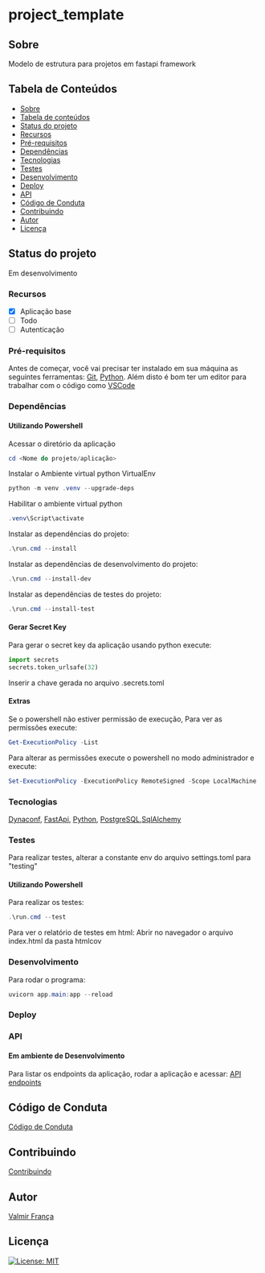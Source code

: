 # project_template #
## Sobre ##
Modelo de estrutura para projetos em fastapi framework
## Tabela de Conteúdos ##
* [Sobre](#sobre)
* [Tabela de conteúdos](#tabela-de-conteúdos)
* [Status do projeto](#status-do-projeto)
* [Recursos](#recursos)
* [Pré-requisitos](#pré-requisitos)
* [Dependências](#dependências)
* [Tecnologias](#tecnologias)
* [Testes](#testes)
* [Desenvolvimento](#desenvolvimento)
* [Deploy](#deploy)
* [API](#api)
* [Código de Conduta](#código-de-conduta)
* [Contribuindo](#contribuindo)
* [Autor](#autor)
* [Licença](#licença)
## Status do projeto ##
Em desenvolvimento
### Recursos ###
- [X] Aplicação base
- [ ] Todo
- [ ] Autenticação
### Pré-requisitos ###
Antes de começar, você vai precisar ter instalado em sua máquina as seguintes ferramentas:
[Git](https://git-scm.com), [Python](https://python.org).
Além disto é bom ter um editor para trabalhar com o código como [VSCode](https://code.visualstudio.com/)
### Dependências ###
#### Utilizando Powershell ####
Acessar o diretório da aplicação
```powershell
cd <Nome do projeto/aplicação>
```
Instalar o Ambiente virtual python VirtualEnv
```powershell
python -m venv .venv --upgrade-deps
```
Habilitar o ambiente virtual python
```powershell
.venv\Script\activate
```
Instalar as dependências do projeto:
```powershell
.\run.cmd --install
```
Instalar as dependências de desenvolvimento do projeto:
```powershell
.\run.cmd --install-dev
```
Instalar as dependências de testes do projeto:
```powershell
.\run.cmd --install-test
```
#### Gerar Secret Key ####
Para gerar o secret key da aplicação usando python execute:
```python
import secrets
secrets.token_urlsafe(32)
```
Inserir a chave gerada no arquivo .secrets.toml

#### Extras #####
Se o powershell não estiver permissão de execução,
Para ver as permissões execute:
```powershell
Get-ExecutionPolicy -List
```
Para alterar as permissões execute o powershell no modo administrador e execute:
```powershell
Set-ExecutionPolicy -ExecutionPolicy RemoteSigned -Scope LocalMachine
```

### Tecnologias ###
[Dynaconf](https://www.dynaconf.com/), [FastApi](https://fastapi.tiangolo.com/), [Python](https://python.org), [PostgreSQL](https://www.postgresql.org/),[SqlAlchemy](https://www.sqlalchemy.org/)
### Testes ###
Para realizar testes, alterar a constante env do arquivo settings.toml para "testing"
#### Utilizando Powershell ####
Para realizar os testes:
```powershell
.\run.cmd --test
```
Para ver o relatório de testes em html:
Abrir no navegador o arquivo index.html da pasta htmlcov
### Desenvolvimento ###
Para rodar o programa:
```powershell
uvicorn app.main:app --reload
```
### Deploy ###

### API ###
#### Em ambiente de Desenvolvimento ###
Para listar os endpoints da aplicação, rodar a aplicação e acessar:
[API endpoints](http://127.0.0.1:8000/docs)

## Código de Conduta ##
[Código de Conduta](./code_of_conduct.md)

## Contribuindo ##
[Contribuindo](./contributing.md)

## Autor ##
[Valmir França](http://vf79.com.br)

## Licença ##
[![License: MIT](https://img.shields.io/badge/License-MIT-yellow.svg)](./LICENSE)
